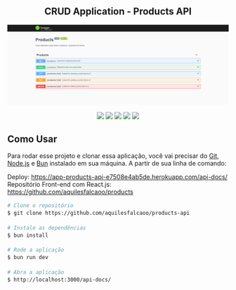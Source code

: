<h2 align="center">CRUD Application - Products API</h2>

![screenshot](https://raw.githubusercontent.com/aquilesfalcaoo/products-api/main/cover.png)

<p align="center">
  <img src="https://img.shields.io/badge/typescript-%23007ACC.svg?style=for-the-badge&logo=typescript&logoColor=white" />
  <img src="https://img.shields.io/badge/node.js-6DA55F?style=for-the-badge&logo=node.js&logoColor=white" />
  <img src="https://img.shields.io/badge/express.js-%23404d59.svg?style=for-the-badge&logo=express&logoColor=%2361DAFB" />
  <img src="https://img.shields.io/badge/mysql-4479A1.svg?style=for-the-badge&logo=mysql&logoColor=white" />
  <img src="https://img.shields.io/badge/-Swagger-%23Clojure?style=for-the-badge&logo=swagger&logoColor=white" />
</p>

## Como Usar

Para rodar esse projeto e clonar essa aplicação, você vai precisar do [Git](https://git-scm.com), [Node.js](https://nodejs.org/en/download/) e [Bun](https://bun.sh/) instalado em sua máquina. A partir de sua linha de comando:

Deploy: https://app-products-api-e7508e4ab5de.herokuapp.com/api-docs/ <br>
Repositório Front-end com React.js: https://github.com/aquilesfalcaoo/products

```bash
# Clone o repositório
$ git clone https://github.com/aquilesfalcaoo/products-api

# Instale as dependências
$ bun install

# Rode a aplicação
$ bun run dev

# Abra a aplicação
$ http://localhost:3000/api-docs/
```